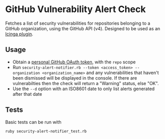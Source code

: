 # GitHub Vulnerability Alert Check

Fetches a list of security vulnerabilities for repositories belonging to a
GitHub organization, using the GitHub API (v4). Designed to be used as an
[Icinga
plugin](https://icinga.com/docs/icinga2/latest/doc/05-service-monitoring/#plugin-api).

## Usage

- Obtain a [personal GitHub OAuth
  token](https://help.github.com/en/github/authenticating-to-github/creating-a-personal-access-token-for-the-command-line#creating-a-token),
  with the `repo` scope
- Run `security-alert-notifier.rb --token <access_token> --organization <organization_name>` and any
  vulnerabilities that haven't been dismissed will be displayed in the console.
  If there are vulnerabilties then the check will return a "Warning" status, else
  "OK".
- Use the `--d` option with an ISO8601 date to only list alerts generated after that date

## Tests

Basic tests can be run with

```bash
ruby security-alert-notifier_test.rb
```

